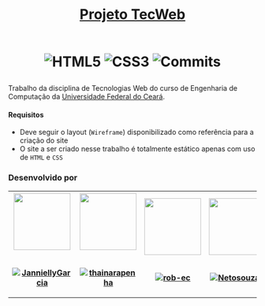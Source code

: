 <h1 align="center">
    <a href="https://github.com/JanniellyGarcia/projeto-tecweb">Projeto TecWeb</a><br><br>
    <p>
        <img src="https://img.shields.io/badge/HTML5-E34F26?style=for-the-badge&logo=html5&logoColor=white" alt="HTML5">
        <img src="https://img.shields.io/badge/CSS3-1572B6?style=for-the-badge&logo=css3&logoColor=white" alt="CSS3">
        <img src="https://img.shields.io/github/last-commit/JanniellyGarcia/projeto-tecweb?style=for-the-badge" alt="Commits">
    </p>
</h1>
<p>
    Trabalho da disciplina de Tecnologias Web 
    do curso de Engenharia de Computação da <a href="https://www.ufc.br/">Universidade Federal do Ceará</a>.
</p>

<h4>Requisitos</h4>
<ul>
    <li>Deve seguir o layout (<code>Wireframe</code>) disponibilizado como referência para a criação do site</li>
    <li>O site a ser criado nesse trabalho é totalmente estático apenas com uso de <code>HTML</code> e <code>CSS</code></li>
</ul>

<h3>Desenvolvido por</h3>
<table>
  <tr>
    <th>
      <a href="https://github.com/JanniellyGarcia">
        <img src="https://avatars.githubusercontent.com/JanniellyGarcia" width="115"><br><br>
        <p align="center">
            <a href="https://github.com/JanniellyGarcia" target="_blank">
                <img 
                    src="https://img.shields.io/badge/JanniellyGarcia-100000?style=flat-square&logo=github&logoColor=white" 
                    alt="JanniellyGarcia"
                />
            </a>
        </p>
      </a>
    </th>
    <th>
      <a href="https://github.com/thainarapenha">
        <img src="https://avatars.githubusercontent.com/thainarapenha" width="115"><br><br>
        <p align="center">
            <a href="https://github.com/thainarapenha" target="_blank">
                <img 
                    src="https://img.shields.io/badge/thainarapenha-100000?style=flat-square&logo=github&logoColor=white" 
                    alt="thainarapenha"
                />
            </a>
        </p>
      </a>
    </th>
    <th>
      <a href="https://github.com/rob-ec">
        <img src="https://avatars.githubusercontent.com/rob-ec" width="115"><br><br>
        <p align="center">
            <a href="https://github.com/rob-ec" target="_blank">
                <img 
                    src="https://img.shields.io/badge/rob--ec-100000?style=flat-square&logo=github&logoColor=white" 
                    alt="rob-ec"
                />
            </a>
        </p>
      </a>
    </th>
    <th>
      <a href="https://github.com/Netosouza22">
        <img src="https://avatars.githubusercontent.com/Netosouza22" width="115"><br><br>
        <p align="center">
            <a href="https://github.com/Netosouza22" target="_blank">
                <img 
                    src="https://img.shields.io/badge/Netosouza1-100000?style=flat-square&logo=github&logoColor=white" 
                    alt="Netosouza1"
                />
            </a>
        </p>
      </a>
    </th>
  </tr>
</table>